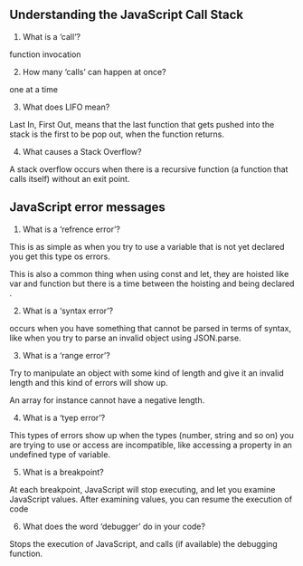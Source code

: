 ## Understanding the JavaScript Call Stack

1. What is a ‘call’?

function invocation 

2. How many ‘calls’ can happen at once?

one at a time

3. What does LIFO mean?

Last In, First Out, means that the last function that gets pushed into the stack is the first to be pop out, when the function returns.

4. What causes a Stack Overflow?

A stack overflow occurs when there is a recursive function (a function that calls itself) without an exit point.


## JavaScript error messages

1. What is a ‘refrence error’?

This is as simple as when you try to use a variable that is not yet declared you get this type os errors.

This is also a common thing when using const and let, they are hoisted like var and function but there is a time between the hoisting and being declared .

2. What is a ‘syntax error’?

occurs when you have something that cannot be parsed in terms of syntax, like when you try to parse an invalid object using JSON.parse.

3. What is a ‘range error’?

Try to manipulate an object with some kind of length and give it an invalid length and this kind of errors will show up.

An array for instance cannot have a negative length.

4. What is a ‘tyep error’?

This types of errors show up when the types (number, string and so on) you are trying to use or access are incompatible, like accessing a property in an undefined type of variable.

5. What is a breakpoint?

At each breakpoint, JavaScript will stop executing, and let you examine JavaScript values. After examining values, you can resume the execution of code

6. What does the word ‘debugger’ do in your code?

Stops the execution of JavaScript, and calls (if available) the debugging function. 